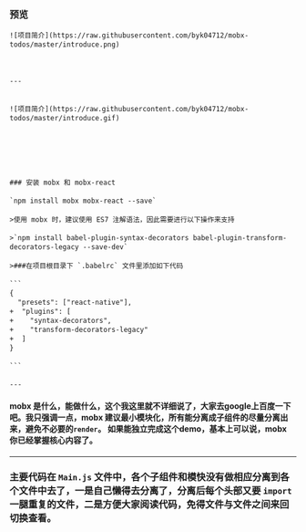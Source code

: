 ### 预览
    
    ![项目简介](https://raw.githubusercontent.com/byk04712/mobx-todos/master/introduce.png)
    
    
    
    ---
    
    
    ![项目简介](https://raw.githubusercontent.com/byk04712/mobx-todos/master/introduce.gif)
    
    
    
    
    
    
    ### 安装 mobx 和 mobx-react
    
    `npm install mobx mobx-react --save`
    
    >使用 mobx 时，建议使用 ES7 注解语法，因此需要进行以下操作来支持
    
    >`npm install babel-plugin-syntax-decorators babel-plugin-transform-decorators-legacy --save-dev`
    
    >###在项目根目录下 `.babelrc` 文件里添加如下代码
    
    ```
    {
      "presets": ["react-native"],
    +  "plugins": [
    +    "syntax-decorators",
    +    "transform-decorators-legacy"
    +  ]
    }
    
    ```
    
    ---
    

#### mobx 是什么，能做什么，这个我这里就不详细说了，大家去google上百度一下吧。我只强调一点，mobx 建议最小模块化，所有能分离成子组件的尽量分离出来，避免不必要的`render`。 如果能独立完成这个demo，基本上可以说，mobx 你已经掌握核心内容了。
    
---
  
### 主要代码在 `Main.js` 文件中，各个子组件和模快没有做相应分离到各个文件中去了，一是自己懒得去分离了，分离后每个头部又要 `import` 一腿重复的文件，二是方便大家阅读代码，免得文件与文件之间来回切换查看。